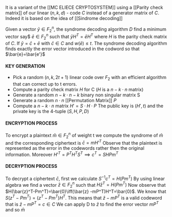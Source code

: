 It is a variant of the [[MC ELIECE CRYPTOSYSTEM]] using a [[Parity check matrix]] of our linear $(n,k,d)$ - code $C$ instead of a generator matrix of $C$. Indeed it is based on the idea of [[Sindrome decoding]]

Given a vector $\bar{y} \in F_{2}^n$, the syndrome decoding algorithm $D$ find a minimum vector say$
$\bar{e} \in F_{2}^n$ such that $\bar{y}H^T = \bar{e}H^T$ where $H$ is the parity check matrix of $C$. If $\bar{y}=\bar{c}+\bar{e}$ with $\bar{c} \in C$ and $w(\bar{e}) \leq t$. The syndrome decoding algorithm finds exactly the error vector introduced in the codword so that $\bar{e}=\bar{e'}$


#### KEY GENERATION

- Pick a random $(n,k,2t+1)$ linear code over $F_{2}$ with an efficient algorithm that can correct up to t errors.
- Compute a parity check matrix $H$ for C ($H$ is a $n-k\cdot n$ matrix)
- Generate a random $n-k\cdot n-k$ binary non singular matrix S
- Generate a random $n\cdot n$ [[Permutation Matrix]] $P$
- Compute a $n-k\cdot n$ matrix $H'=S\cdot H\cdot P$
The public key is $(H',t)$ and the private key is the 4-tuple $(S,H,P,D)$

#### ENCRYPTION PROCESS
To encrypt a plaintext $\bar{m} \in F_{2}^n$ of weight t we compute the syndrome of $\bar{m}$ and the corresponding ciphertext is $\bar{c}=mH'^{T}$ 
Observe that the plaintext is represented as the error in the codewords rather then the original information.
Moreover $H'^T = P^T H^TS^T \implies c^T = SHPm^T$

#### DECRYPTION PROCESS
To decrypt a ciphertext $\bar{c}$, first we calculate $S^{-1}c^T=H(Pm^T)$
By using linear algebra we find a vector $\bar{z} \in F_{2}^n$ such that $H\bar{z}^T =H(Pm^T)$
Now observe that $H(\bar{z}^T-Pm^T)=\bar{0}\iff(\bar{z} -mP^T)H^T=\bar{0}$.
We know that $S(z^T-Pm^T)=(z^T-Pm^T)H^T$. This means that $\bar{z}-mP^T$ is a valid codeword that is $\bar{z}-mP^T=c \in C$
We can apply D to $\bar{z}$ to find the error vector $mP^T$ and so $\bar{m}$
